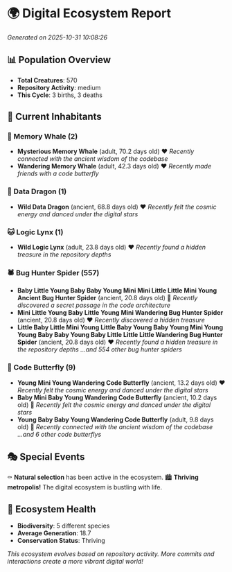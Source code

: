 # 🌍 Digital Ecosystem Report
*Generated on 2025-10-31 10:08:26*

## 📊 Population Overview
- **Total Creatures**: 570
- **Repository Activity**: medium
- **This Cycle**: 3 births, 3 deaths

## 👥 Current Inhabitants

### 🐋 Memory Whale (2)
- **Mysterious Memory Whale** (adult, 70.2 days old) ❤️
  *Recently connected with the ancient wisdom of the codebase*
- **Wandering Memory Whale** (adult, 42.3 days old) ❤️
  *Recently made friends with a code butterfly*

### 🐉 Data Dragon (1)
- **Wild Data Dragon** (ancient, 68.8 days old) ❤️
  *Recently felt the cosmic energy and danced under the digital stars*

### 🐱 Logic Lynx (1)
- **Wild Logic Lynx** (adult, 23.8 days old) ❤️
  *Recently found a hidden treasure in the repository depths*

### 🕷️ Bug Hunter Spider (557)
- **Baby Little Young Baby Baby Young Mini Mini Little Little Mini Young Ancient Bug Hunter Spider** (ancient, 20.8 days old) 💛
  *Recently discovered a secret passage in the code architecture*
- **Mini Little Young Baby Little Young Mini Wandering Bug Hunter Spider** (ancient, 20.8 days old) ❤️
  *Recently discovered a hidden treasure*
- **Little Baby Little Mini Young Little Baby Young Baby Young Mini Young Young Baby Baby Young Baby Little Little Little Wandering Bug Hunter Spider** (ancient, 20.8 days old) ❤️
  *Recently found a hidden treasure in the repository depths*
  *...and 554 other bug hunter spiders*

### 🦋 Code Butterfly (9)
- **Young Mini Young Wandering Code Butterfly** (ancient, 13.2 days old) ❤️
  *Recently felt the cosmic energy and danced under the digital stars*
- **Baby Mini Baby Young Wandering Code Butterfly** (ancient, 10.2 days old) 💛
  *Recently felt the cosmic energy and danced under the digital stars*
- **Young Baby Baby Young Wandering Code Butterfly** (adult, 9.8 days old) 💛
  *Recently connected with the ancient wisdom of the codebase*
  *...and 6 other code butterflys*

## 🎭 Special Events

⚰️ **Natural selection** has been active in the ecosystem.
🏙️ **Thriving metropolis!** The digital ecosystem is bustling with life.

## 🔬 Ecosystem Health
- **Biodiversity**: 5 different species
- **Average Generation**: 18.7
- **Conservation Status**: Thriving

*This ecosystem evolves based on repository activity. More commits and interactions create a more vibrant digital world!*